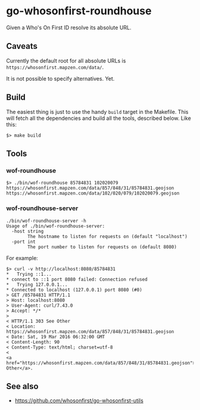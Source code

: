 # go-whosonfirst-roundhouse

Given a Who's On First ID resolve its absolute URL.

## Caveats

Currently the default root for all absolute URLs is `https://whosonfirst.mapzen.com/data/`.

It is not possible to specify alternatives. Yet.

## Build

The easiest thing is just to use the handy `build` target in the Makefile. This will fetch all the dependencies and build all the tools, described below. Like this:

```
$> make build
```

## Tools

### wof-roundhouse

```
$> ./bin/wof-roundhouse 85784831 102020079
https://whosonfirst.mapzen.com/data/857/848/31/85784831.geojson
https://whosonfirst.mapzen.com/data/102/020/079/102020079.geojson
```

### wof-roundhouse-server

```
./bin/wof-roundhouse-server -h
Usage of ./bin/wof-roundhouse-server:
  -host string
    	The hostname to listen for requests on (default "localhost")
  -port int
    	The port number to listen for requests on (default 8080)
```

For example:

```
$> curl -v http://localhost:8080/85784831
*   Trying ::1...
* connect to ::1 port 8080 failed: Connection refused
*   Trying 127.0.0.1...
* Connected to localhost (127.0.0.1) port 8080 (#0)
> GET /85784831 HTTP/1.1
> Host: localhost:8080
> User-Agent: curl/7.43.0
> Accept: */*
> 
< HTTP/1.1 303 See Other
< Location: https://whosonfirst.mapzen.com/data/857/848/31/85784831.geojson
< Date: Sat, 19 Mar 2016 06:32:00 GMT
< Content-Length: 90
< Content-Type: text/html; charset=utf-8
< 
<a href="https://whosonfirst.mapzen.com/data/857/848/31/85784831.geojson">See Other</a>.
```

## See also

* https://github.com/whosonfirst/go-whosonfirst-utils
